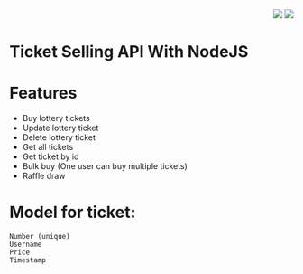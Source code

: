 <div align="right">
  <img src="https://img.shields.io/badge/Completion-100%25-blue.svg" />
  <a href="https://github.com/Hsins/udemy_MERN-Todo-List/blob/master/LICENSE" alt="License">
    <img src="https://img.shields.io/github/license/Hsins/udemy_MERN-Todo-List.svg" />
  </a>
</div>

# Ticket Selling API With NodeJS

# Features

- Buy lottery tickets
- Update lottery ticket
- Delete lottery ticket
- Get all tickets
- Get ticket by id
- Bulk buy (One user can buy multiple tickets)
- Raffle draw

# Model for ticket:

```
Number (unique)
Username
Price
Timestamp
```
